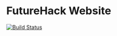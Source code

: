 # FutureHack Website
[![Build Status](https://travis-ci.org/FUTUREHACKmy/futurehackmy.github.io.svg?branch=source)](https://travis-ci.org/FUTUREHACKmy/futurehackmy.github.io.svg?branch=source)
